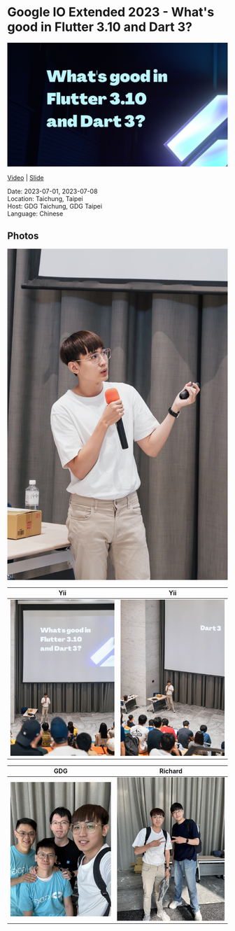 # Google IO Extended 2023 - What's good in Flutter 3.10 and Dart 3?

<img src='cover.jpg'></img>

[Video](https://www.youtube.com/watch?v=YhbXrlb32qQ&ab_channel=YiiChen) | 
[Slide](https://www.canva.com/design/DAFjkJ5VtCc/4CAtAlOYJ2QqZqBJOi3VvQ/view?utm_content=DAFjkJ5VtCc&utm_campaign=designshare&utm_medium=link&utm_source=publishsharelink)

Date: 2023-07-01, 2023-07-08 <br>
Location: Taichung, Taipei <br>
Host: GDG Taichung, GDG Taipei <br>
Language: Chinese <br>

## Photos
![](photos/1.jpg)

Yii            | Yii
:-------------------------:|:-------------------------:|
![](photos/2.jpg)  |  ![](photos/3.jpg)

GDG            | Richard
:-------------------------:|:-------------------------:|
![](photos/4.jpg)  |  ![](photos/5.jpg)
